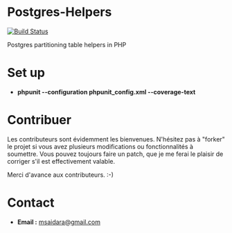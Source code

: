 # Postgres-Helpers

[![Build Status](https://travis-ci.org/btrice/Postgres-Helpers.svg?branch=master)](https://travis-ci.org/btrice/Postgres-Helpers)

Postgres partitioning table helpers in PHP

Set up
==========
*  **phpunit --configuration phpunit_config.xml --coverage-text**


Contribuer
==========

Les contributeurs sont évidemment les bienvenues. N'hésitez pas à "forker" le
projet si vous avez plusieurs modifications ou fonctionnalités à
soumettre. Vous pouvez toujours faire un patch, 
que je me ferai le plaisir de corriger s'il est effectivement valable.

Merci d'avance aux contributeurs. :-)


Contact
=======

*  **Email :**  msaidara@gmail.com
